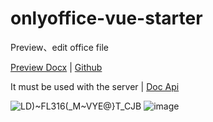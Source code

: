 # onlyoffice-vue-starter
Preview、edit office file

[Preview Docx](https://personal.onlyoffice.com/products/files/doceditor?fileId=5473971) |
[Github](https://github.com/ONLYOFFICE)

It must be used with the server | [Doc Api](https://api.onlyoffice.com/editors/advanced)

![LD)~FL316(_M~VYE@}T_CJB](https://user-images.githubusercontent.com/45450994/184916548-b1c3fae9-5dea-4ea9-8166-7898f5a1cf05.jpg)
![image](https://user-images.githubusercontent.com/45450994/185038826-4ad81578-f851-42d6-8467-6aad03f87ef2.png)

